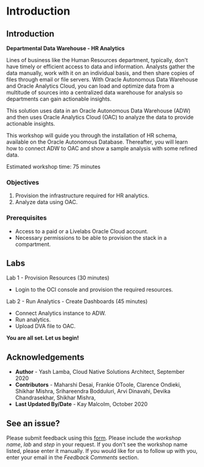 # Introduction

## Introduction

**Departmental Data Warehouse - HR Analytics**

Lines of business like the Human Resources department, typically, don't have timely or efficient access to data and information. Analysts gather the data manually, work with it on an individual basis, and then share copies of files through email or file servers. With Oracle Autonomous Data Warehouse and Oracle Analytics Cloud, you can load and optimize data from a multitude of sources into a centralized data warehouse for analysis so departments can gain actionable insights.

This solution uses data in an Oracle Autonomous Data Warehouse (ADW) and then uses Oracle Analytics Cloud (OAC) to analyze the data to provide actionable insights.

This workshop will guide you through the installation of HR schema, available on the Oracle Autonomous Database. Thereafter, you will learn how to connect ADW to OAC and show a sample analysis with some refined data.

Estimated workshop time: 75 minutes

### Objectives
1. Provision the infrastructure required for HR analytics.
2. Analyze data using OAC.

### Prerequisites
- Access to a paid or a Livelabs Oracle Cloud account.
- Necessary permissions to be able to provision the stack in a compartment.

## Labs
Lab 1 - Provision Resources (30 minutes)

- Login to the OCI console and provision the required resources.

Lab 2 - Run Analytics - Create Dashboards (45 minutes)

- Connect Analytics instance to ADW.
- Run analytics.
- Upload DVA file to OAC.

**You are all set. Let us begin!**

## Acknowledgements

 - **Author** - Yash Lamba, Cloud Native Solutions Architect, September 2020
 - **Contributors** - Maharshi Desai, Frankie OToole, Clarence Ondieki, Shikhar Mishra, Srihareendra Bodduluri, Arvi Dinavahi, Devika Chandrasekhar, Shikhar Mishra,
 - **Last Updated By/Date** - Kay Malcolm, October 2020

## See an issue?
Please submit feedback using this [form](https://apexapps.oracle.com/pls/apex/f?p=133:1:::::P1_FEEDBACK:1). Please include the *workshop name*, *lab* and *step* in your request.  If you don't see the workshop name listed, please enter it manually. If you would like for us to follow up with you, enter your email in the *Feedback Comments* section.